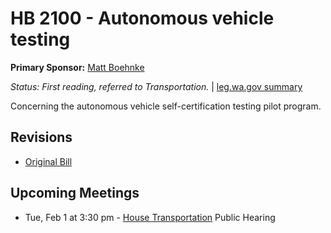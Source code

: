 # HB 2100 - Autonomous vehicle testing
**Primary Sponsor:** [Matt Boehnke](/person/leg/boehnke_ma.md)

*Status: First reading, referred to Transportation.* | [leg.wa.gov summary](https://app.leg.wa.gov/billsummary?BillNumber=2100&Year=2021)

Concerning the autonomous vehicle self-certification testing pilot program.

## Revisions
* [Original Bill](1/)

## Upcoming Meetings
* Tue, Feb 1 at 3:30 pm - [House Transportation](/house/2021-22/TR/) Public Hearing